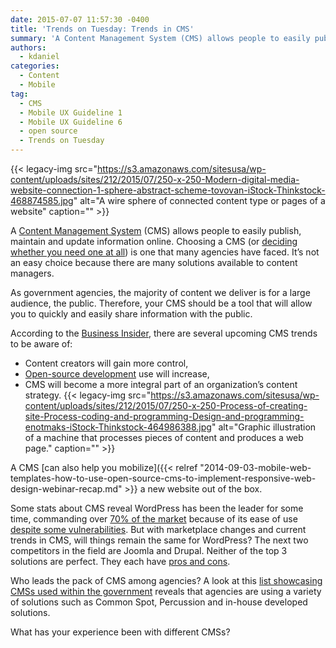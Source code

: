 ```yaml
---
date: 2015-07-07 11:57:30 -0400
title: 'Trends on Tuesday: Trends in CMS'
summary: 'A Content Management System (CMS) allows people to easily publish, maintain and update information online. Choosing a CMS (or deciding whether you need one at all) is one that many agencies have faced. It&rsquo;s not an easy choice because there are many solutions available to content managers. As government agencies, the majority of content we deliver is'
authors:
  - kdaniel
categories:
  - Content
  - Mobile
tag:
  - CMS
  - Mobile UX Guideline 1
  - Mobile UX Guideline 6
  - open source
  - Trends on Tuesday
---
```


{{< legacy-img src="https://s3.amazonaws.com/sitesusa/wp-content/uploads/sites/212/2015/07/250-x-250-Modern-digital-media-website-connection-1-sphere-abstract-scheme-tovovan-iStock-Thinkstock-468874585.jpg" alt="A wire sphere of connected content type or pages of a website" caption="" >}} 

A [Content Management System](https://www.WHATEVER/event/the-results-are-in-2015-comprehensive-web-cms-customer-survey/) (CMS) allows people to easily publish, maintain and update information online. Choosing a CMS (or [deciding whether you need one at all](https://www.WHATEVER/2013/12/12/9-reasons-your-agency-should-have-a-cms/)) is one that many agencies have faced. It’s not an easy choice because there are many solutions available to content managers.

As government agencies, the majority of content we deliver is for a large audience, the public. Therefore, your CMS should be a tool that will allow you to quickly and easily share information with the public.

According to the [Business Insider](http://www.businessinsider.com/sc/2015-content-management-trends-2014-12), there are several upcoming CMS trends to be aware of:

  * Content creators will gain more control,
  * [Open-source development](http://opensource.com/business/15/5/open-source-clear-choice-cms-development) use will increase,
  * CMS will become a more integral part of an organization’s content strategy. {{< legacy-img src="https://s3.amazonaws.com/sitesusa/wp-content/uploads/sites/212/2015/07/250-x-250-Process-of-creating-site-Process-coding-and-programming-Design-and-programming-enotmaks-iStock-Thinkstock-464986388.jpg" alt="Graphic illustration of a machine that processes pieces of content and produces a web page." caption="" >}} 

A CMS [can also help you mobilize]({{< relref "2014-09-03-mobile-web-templates-how-to-use-open-source-cms-to-implement-responsive-web-design-webinar-recap.md" >}} a new website out of the box.

Some stats about CMS reveal WordPress has been the leader for some time, commanding over [70% of the market](http://www.fiercecontentmanagement.com/story/report-wordpress-leads-pack-most-used-cms/2015-05-13) because of its ease of use [despite some vulnerabilities](http://www.engadget.com/2015/05/07/wordpress-xss-bug/). But with marketplace changes and current trends in CMS, will things remain the same for WordPress? The next two competitors in the field are Joomla and Drupal. Neither of the top 3 solutions are perfect. They each have [pros and cons](http://websitesetup.org/cms-comparison-wordpress-vs-joomla-drupal/).

Who leads the pack of CMS among agencies? A look at this [list showcasing CMSs used within the government](https://www.WHATEVER/resources/content-management-systems-used-by-government-agencies/) reveals that agencies are using a variety of solutions such as Common Spot, Percussion and in-house developed solutions.

What has your experience been with different CMSs?